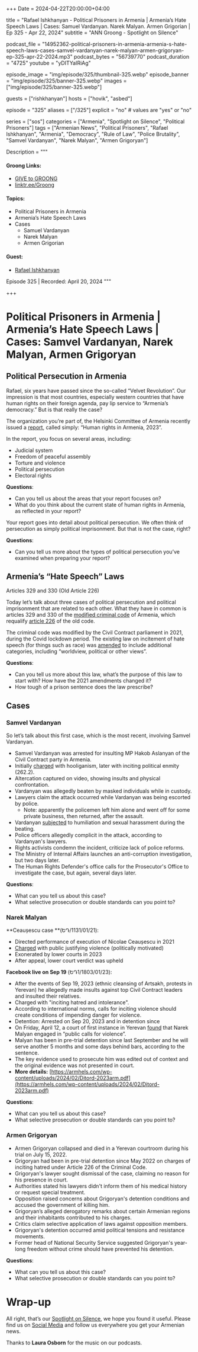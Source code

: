 +++
Date = 2024-04-22T20:00:00+04:00

title = "Rafael Ishkhanyan - Political Prisoners in Armenia | Armenia’s Hate Speech Laws | Cases: Samuel Vardanyan. Narek Malyan. Armen Grigorian | Ep 325 - Apr 22, 2024"
subtitle = "ANN Groong - Spotlight on Silence"

podcast_file = "14952362-political-prisoners-in-armenia-armenia-s-hate-speech-laws-cases-samvel-vardanyan-narek-malyan-armen-grigoryan-ep-325-apr-22-2024.mp3"
podcast_bytes = "56739770"
podcast_duration = "4725"
youtube = "yDITYaIRiAg"

episode_image = "img/episode/325/thumbnail-325.webp"
episode_banner = "img/episode/325/banner-325.webp"
images = ["img/episode/325/banner-325.webp"]

guests = ["rishkhanyan"]
hosts = ["hovik", "asbed"]

episode = "325"
aliases = ["/325"]
explicit = "no" # values are "yes" or "no"

series = ["sos"]
categories = ["Armenia", "Spotlight on Silence", "Political Prisoners"]
tags = ["Armenian News", "Political Prisoners", "Rafael Ishkhanyan", "Armenia", "Democracy", "Rule of Law", "Police Brutality", "Samvel Vardanyan", "Narek Malyan", "Armen Grigoryan"]

Description = """

#### Groong Links:
* [GIVE to GROONG](https://podcasts.groong.org/donate)
* [linktr.ee/Groong](https://linktr.ee/groong)

#### Topics:
* Political Prisoners in Armenia
* Armenia’s Hate Speech Laws
* Cases
    * Samuel Vardanyan
    * Narek Malyan
    * Armen Grigorian

#### Guest:
* [Rafael Ishkhanyan](/guest/rishkhanyan)

Episode 325 | Recorded: April 20, 2024
"""

+++
# Political Prisoners in Armenia | Armenia’s Hate Speech Laws | Cases: Samvel Vardanyan, Narek Malyan, Armen Grigoryan

## Political Persecution in Armenia

Rafael, six years have passed since the so-called “Velvet Revolution”. Our impression is that most countries, especially western countries that have human rights on their foreign agenda, pay lip service to “Armenia’s democracy.” But is that really the case?

The organization you’re part of, the Helsinki Committee of Armenia recently issued a [report](https://armhels.com/wp-content/uploads/2024/02/Ditord-2023arm.pdf), called simply: “Human rights in Armenia, 2023”.

In the report, you focus on several areas, including:
* Judicial system
* Freedom of peaceful assembly
* Torture and violence
* Political persecution
* Electoral rights

**Questions**:
* Can you tell us about the areas that your report focuses on?
* What do you think about the current state of human rights in Armenia, as reflected in your report?

Your report goes into detail about political persecution. We often think of persecution as simply political imprisonment. But that is not the case, right? 

**Questions**:
* Can you tell us more about the types of political persecution you’ve examined when preparing your report?


## Armenia’s “Hate Speech” Laws

Articles 329 and 330 (Old Article 226)

Today let’s talk about three cases of political persecution and political imprisonment that are related to each other. What they have in common is articles 329 and 330 of the [modified criminal code](https://foi.am/u_files/file/legislation/CRIMINAL%20CODE%20OF%20THE%20REPUBLIC%20OF%20ARMENIA.pdf) of Armenia, which requalify [article 226](https://track.unodc.org/uploads/documents/BRI-legal-resources/Armenia/21_-Criminal_Code_of_RA_2003_-_EN.pdf) of the old code.

The criminal code was modified by the Civil Contract parliament in 2021, during the Covid lockdown period. The existing law on incitement of hate speech (for things such as race) was [amended](https://track.unodc.org/uploads/documents/BRI-legal-resources/Armenia/21_-Criminal_Code_of_RA_2003_-_EN.pdf) to include additional categories, including “worldview, political or other views”.

**Questions**:
* Can you tell us more about this law, what’s the purpose of this law to start with? How have the 2021 amendments changed it?
* How tough of a prison sentence does the law prescribe?


## Cases

### Samvel Vardanyan

So let’s talk about this first case, which is the most recent, involving Samvel Vardanyan.

* Samvel Vardanyan was arrested for insulting MP Hakob Aslanyan of the Civil Contract party in Armenia.
* Initially [charged](https://www.facebook.com/ArmInvestigative/posts/pfbid02eHotnQ1Vxqv1p2bTUW9Nrr51RkEHVjEg9hrJX1FFi29JkYT18wRQ11KrFL51fBx7l) with hooliganism, later with inciting political enmity (262.2).
* Altercation captured on video, showing insults and physical confrontation.
* Vardanyan was allegedly beaten by masked individuals while in custody.
* Lawyers claim the attack occurred while Vardanyan was being escorted by police.
    * Note: apparently the policemen left him alone and went off for some private business, then returned, after the assault.
* Vardanyan [subjected](https://news.am/eng/news/818176.html#google_vignette) to humiliation and sexual harassment during the beating.
* Police officers allegedly complicit in the attack, according to Vardanyan's lawyers.
* Rights activists condemn the incident, criticize lack of police reforms.
* The Ministry of Internal Affairs launches an anti-corruption investigation, but two days later.
* The Human Rights Defender's office calls for the Prosecutor's Office to investigate the case, but again, several days later.

**Questions**:
* What can you tell us about this case?
* What selective prosecution or double standards can you point to?


### Narek Malyan

**Ceaușescu case **(ԵԴ/1131/01/21):

* Directed performance of execution of Nicolae Ceaușescu in 2021
* [Charged](https://www.tert.am/en/news/2021/02/27/malyan/3537834) with public justifying violence (politically motivated)
* Exonerated by lower courts in 2023
* After appeal, lower court verdict was upheld

**Facebook live on Sep 19** (ԵԴ1/1803/01/23):

* After the events of Sep 19, 2023 (ethnic cleansing of Artsakh, protests in Yerevan) he allegedly made insults against top Civil Contract leaders and insulted their relatives.
* Charged with "inciting hatred and intolerance".
* According to international norms, calls for inciting violence should create conditions of impending danger for violence.
* Detention: Arrested on Sep 20, 2023 and in detention since
* On Friday, April 12, a court of first instance in Yerevan [found](https://www.thecaliforniacourier.com/yerevan-court-hands-down-jail-term-to-opposition-activist-narek-malyan/) that Narek Malyan engaged in “public calls for violence”.
* Malyan has been in pre-trial detention since last September and he will serve another 5 months and some days behind bars, according to the sentence.
* The key evidence used to prosecute him was edited out of context and the original evidence was not presented in court. 
* **More details:** [https://armhels.com/wp-content/uploads/2024/02/Ditord-2023arm.pdf](https://armhels.com/wp-content/uploads/2024/02/Ditord-2023arm.pdf) 

**Questions**:
* What can you tell us about this case?
* What selective prosecution or double standards can you point to?


### Armen Grigoryan

* Armen Grigoryan collapsed and died in a Yerevan courtroom during his trial on July 15, 2022.
* Grigoryan had been in pre-trial detention since May 2022 on charges of inciting hatred under Article 226 of the Criminal Code.
* Grigoryan's lawyer sought dismissal of the case, claiming no reason for his presence in court.
* Authorities stated his lawyers didn't inform them of his medical history or request special treatment.
* Opposition raised concerns about Grigoryan's detention conditions and accused the government of killing him.
* Grigoryan’s alleged derogatory remarks about certain Armenian regions and their inhabitants contributed to his charges.
* Critics claim selective application of laws against opposition members.
* Grigoryan's detention occurred amid political tensions and resistance movements.
* Former head of National Security Service suggested Grigoryan's year-long freedom without crime should have prevented his detention.

**Questions**:
* What can you tell us about this case?
* What selective prosecution or double standards can you point to?


# Wrap-up

All right, that’s our [Spotlight on Silence](https://podcasts.groong.org/), we hope you found it useful. Please find us on [Social Media](https://lintr.ee/groong) and follow us everywhere you get your Armenian news.

Thanks to **Laura Osborn** for the music on our podcasts.
